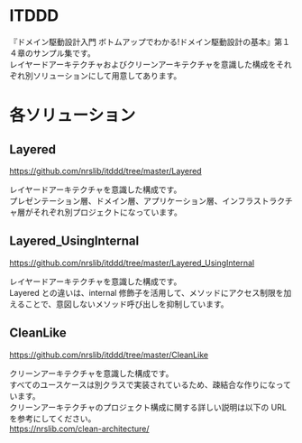 # ITDDD

『ドメイン駆動設計入門 ボトムアップでわかる!ドメイン駆動設計の基本』第１４章のサンプル集です。  
レイヤードアーキテクチャおよびクリーンアーキテクチャを意識した構成をそれぞれ別ソリューションにして用意してあります。  

# 各ソリューション

## Layered

https://github.com/nrslib/itddd/tree/master/Layered

レイヤードアーキテクチャを意識した構成です。  
プレゼンテーション層、ドメイン層、アプリケーション層、インフラストラクチャ層がそれぞれ別プロジェクトになっています。  

## Layered_UsingInternal

https://github.com/nrslib/itddd/tree/master/Layered_UsingInternal

レイヤードアーキテクチャを意識した構成です。  
Layered との違いは、internal 修飾子を活用して、メソッドにアクセス制限を加えることで、意図しないメソッド呼び出しを抑制しています。  

## CleanLike

https://github.com/nrslib/itddd/tree/master/CleanLike

クリーンアーキテクチャを意識した構成です。  
すべてのユースケースは別クラスで実装されているため、疎結合な作りになっています。  
クリーンアーキテクチャのプロジェクト構成に関する詳しい説明は以下の URL を参考にしてください。  
https://nrslib.com/clean-architecture/
